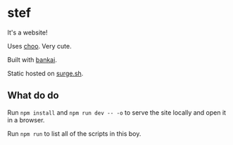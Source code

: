 # stef

It's a website!

Uses [choo](https://github.com/choojs/choo). Very cute.

Built with [bankai](https://github.com/choojs/bankai).

Static hosted on [surge.sh](https://surge.sh).

## What do do

Run `npm install` and `npm run dev -- -o` to serve the site locally and open it in a browser.

Run `npm run` to list all of the scripts in this boy.
